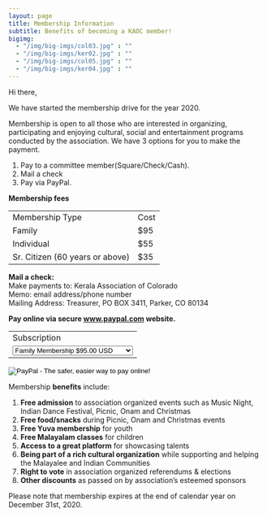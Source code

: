 ```yaml
---
layout: page
title: Membership Information
subtitle: Benefits of becoming a KAOC member!
bigimg:
  - "/img/big-imgs/col03.jpg" : ""
  - "/img/big-imgs/ker02.jpg" : ""
  - "/img/big-imgs/col05.jpg" : ""
  - "/img/big-imgs/ker04.jpg" : ""
---
```

Hi there, <br/>

We have started the membership drive for the year 2020.

Membership is open to all those who are interested in organizing, participating and enjoying cultural, social and entertainment programs conducted by the association. We have 3 options for you to make the payment.

1. Pay to a committee member(Square/Check/Cash).<br/>
2. Mail a check<br/>
3. Pay via PayPal.<br/>

**Membership fees**
<table>
	<tr>
		<td>Membership Type</td><td>Cost</td>
	</tr>
	<tr>
		<td>Family</td><td>$95</td>
	</tr>
	<tr>
		<td>Individual</td><td>$55</td>
	</tr>
	<tr>
		<td>Sr. Citizen (60 years or above)</td><td>$35</td>	
	</tr>
</table>


**Mail a  check:** <br/>
Make payments to: Kerala Association of Colorado<br/>
Memo: email address/phone number<br/>
Mailing Address: Treasurer, PO BOX 3411, Parker, CO 80134

**Pay online via secure www.paypal.com website.**
<form action="https://www.paypal.com/cgi-bin/webscr" method="post" target="_top">
<input type="hidden" name="cmd" value="_s-xclick">
<input type="hidden" name="hosted_button_id" value="6YYL2BXQM3YPJ">
<table>
<tr><td><input type="hidden" name="on0" value="Subscription">Subscription</td></tr><tr><td><select name="os0">
	<option value="Family Membership">Family Membership $95.00 USD</option>
	<option value="Individual Membership">Single Membership $55.00 USD</option>
	<option value="Sr. Citizen Membership">Sr. Citizen Membership $35.00 USD</option>
</select> </td></tr>
</table>
<input type="hidden" name="currency_code" value="USD">
<input type="image" src="https://www.paypalobjects.com/en_US/i/btn/btn_paynowCC_LG.gif" border="0" name="submit" alt="PayPal - The safer, easier way to pay online!">
<img alt="" border="0" src="https://www.paypalobjects.com/en_US/i/scr/pixel.gif" width="1" height="1">
</form>

<!--**Contact Details**<br/>
Please do not forget to register your details **[here](https://tinyurl.com/KAOC2019)**<br/>
(This will help us validate, we have all the right contact information.) )-->


Membership **benefits** include:  
1. **Free admission** to association organized events such as Music Night, Indian Dance Festival, Picnic, Onam and Christmas
2. **Free food/snacks** during Picnic, Onam and Christmas events
3. **Free Yuva membership** for youth
4. **Free Malayalam classes** for children
5. **Access to a great platform** for showcasing talents
6. **Being part of a rich cultural organization** while supporting and helping the Malayalee and Indian Communities
7. **Right to vote** in association organized referendums & elections
8. **Other discounts** as passed on by association’s esteemed sponsors

Please note that membership expires at the end of calendar year on December 31st, 2020. <br/>
<!--To save on credit card processing costs, we encourage all members to send checks to KAOC, PO BOX 3411, Parker, CO 80134.-->
